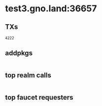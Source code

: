 # test3.gno.land:36657

## TXs
```
4222
```

## addpkgs
```
```

## top realm calls
```
```

## top faucet requesters
```
```

